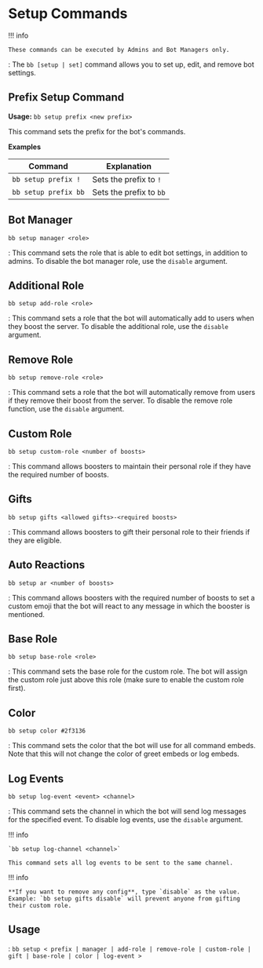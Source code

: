 # Setup Commands

!!! info

    These commands can be executed by Admins and Bot Managers only.

: The `bb [setup | set]` command allows you to set up, edit, and remove bot settings.

## Prefix Setup Command

**Usage:** `bb setup prefix <new prefix>`

This command sets the prefix for the bot's commands.

**Examples**

| Command              | Explanation             |
| -------------------- | ----------------------- |
| `bb setup prefix !`  | Sets the prefix to `!`  |
| `bb setup prefix bb` | Sets the prefix to `bb` |

## Bot Manager

`bb setup manager <role>`

: This command sets the role that is able to edit bot settings, in addition to admins. To disable the bot manager role, use the `disable` argument.

## Additional Role

`bb setup add-role <role>`

: This command sets a role that the bot will automatically add to users when they boost the server. To disable the additional role, use the `disable` argument.

## Remove Role

`bb setup remove-role <role>`

: This command sets a role that the bot will automatically remove from users if they remove their boost from the server. To disable the remove role function, use the `disable` argument.

## Custom Role

`bb setup custom-role <number of boosts>`

: This command allows boosters to maintain their personal role if they have the required number of boosts.

## Gifts

`bb setup gifts <allowed gifts>-<required boosts>`

: This command allows boosters to gift their personal role to their friends if they are eligible.

## Auto Reactions

`bb setup ar <number of boosts>`

: This command allows boosters with the required number of boosts to set a custom emoji that the bot will react to any message in which the booster is mentioned.

## Base Role

`bb setup base-role <role>`

: This command sets the base role for the custom role. The bot will assign the custom role just above this role (make sure to enable the custom role first).

## Color

`bb setup color #2f3136`

: This command sets the color that the bot will use for all command embeds. Note that this will not change the color of greet embeds or log embeds.

## Log Events

`bb setup log-event <event> <channel>`

: This command sets the channel in which the bot will send log messages for the specified event. To disable log events, use the `disable` argument.

!!! info

    `bb setup log-channel <channel>`

    This command sets all log events to be sent to the same channel.

!!! info

    **If you want to remove any config**, type `disable` as the value.
    Example: `bb setup gifts disable` will prevent anyone from gifting their custom role.

## Usage

: `bb setup < prefix | manager | add-role | remove-role | custom-role | gift | base-role | color | log-event >`
